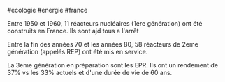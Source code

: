 #ecologie #energie #france

Entre 1950 et 1960, 11 réacteurs nucléaires (1ere génération) ont été construits en France. Ils sont ajd tous a l'arrêt

Entre la fin des années 70 et les années 80, 58 réacteurs de 2eme génération (appelés REP) ont été mis en service.

La 3eme génération en préparation sont les EPR. Ils ont un rendement de 37% vs les 33% actuels et d'une durée de vie de 60 ans.